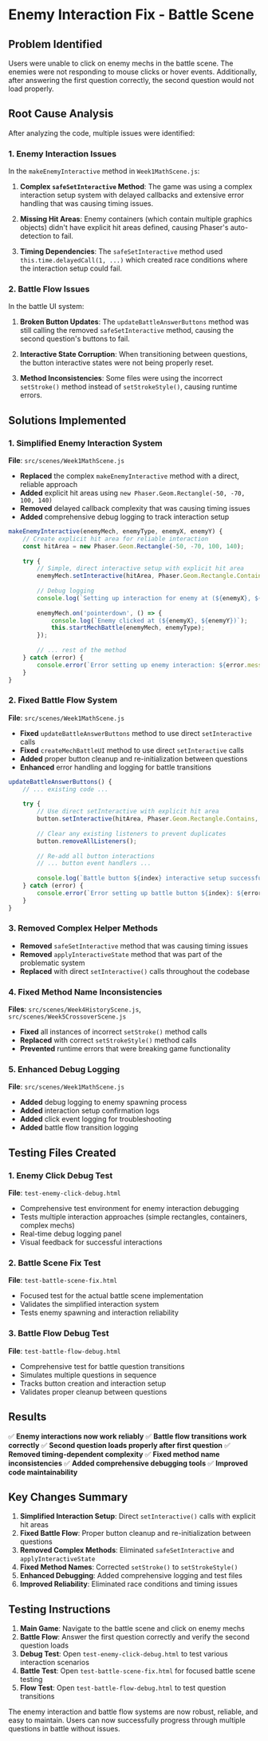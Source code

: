 # Enemy Interaction Fix - Battle Scene

## Problem Identified
Users were unable to click on enemy mechs in the battle scene. The enemies were not responding to mouse clicks or hover events. Additionally, after answering the first question correctly, the second question would not load properly.

## Root Cause Analysis
After analyzing the code, multiple issues were identified:

### 1. Enemy Interaction Issues
In the `makeEnemyInteractive` method in `Week1MathScene.js`:

1. **Complex `safeSetInteractive` Method**: The game was using a complex interaction setup system with delayed callbacks and extensive error handling that was causing timing issues.

2. **Missing Hit Areas**: Enemy containers (which contain multiple graphics objects) didn't have explicit hit areas defined, causing Phaser's auto-detection to fail.

3. **Timing Dependencies**: The `safeSetInteractive` method used `this.time.delayedCall(1, ...)` which created race conditions where the interaction setup could fail.

### 2. Battle Flow Issues
In the battle UI system:

1. **Broken Button Updates**: The `updateBattleAnswerButtons` method was still calling the removed `safeSetInteractive` method, causing the second question's buttons to fail.

2. **Interactive State Corruption**: When transitioning between questions, the button interactive states were not being properly reset.

3. **Method Inconsistencies**: Some files were using the incorrect `setStroke()` method instead of `setStrokeStyle()`, causing runtime errors.

## Solutions Implemented

### 1. Simplified Enemy Interaction System
**File**: `src/scenes/Week1MathScene.js`
- **Replaced** the complex `makeEnemyInteractive` method with a direct, reliable approach
- **Added** explicit hit areas using `new Phaser.Geom.Rectangle(-50, -70, 100, 140)`
- **Removed** delayed callback complexity that was causing timing issues
- **Added** comprehensive debug logging to track interaction setup

```javascript
makeEnemyInteractive(enemyMech, enemyType, enemyX, enemyY) {
    // Create explicit hit area for reliable interaction
    const hitArea = new Phaser.Geom.Rectangle(-50, -70, 100, 140);
    
    try {
        // Simple, direct interactive setup with explicit hit area
        enemyMech.setInteractive(hitArea, Phaser.Geom.Rectangle.Contains, { useHandCursor: true });
        
        // Debug logging
        console.log(`Setting up interaction for enemy at (${enemyX}, ${enemyY})`);
        
        enemyMech.on('pointerdown', () => {
            console.log(`Enemy clicked at (${enemyX}, ${enemyY})`);
            this.startMechBattle(enemyMech, enemyType);
        });
        
        // ... rest of the method
    } catch (error) {
        console.error(`Error setting up enemy interaction: ${error.message}`);
    }
}
```

### 2. Fixed Battle Flow System
**File**: `src/scenes/Week1MathScene.js`
- **Fixed** `updateBattleAnswerButtons` method to use direct `setInteractive` calls
- **Fixed** `createMechBattleUI` method to use direct `setInteractive` calls
- **Added** proper button cleanup and re-initialization between questions
- **Enhanced** error handling and logging for battle transitions

```javascript
updateBattleAnswerButtons() {
    // ... existing code ...
    
    try {
        // Use direct setInteractive with explicit hit area
        button.setInteractive(hitArea, Phaser.Geom.Rectangle.Contains, { useHandCursor: true });
        
        // Clear any existing listeners to prevent duplicates
        button.removeAllListeners();
        
        // Re-add all button interactions
        // ... button event handlers ...
        
        console.log(`Battle button ${index} interactive setup successful`);
    } catch (error) {
        console.error(`Error setting up battle button ${index}: ${error.message}`);
    }
}
```

### 3. Removed Complex Helper Methods
- **Removed** `safeSetInteractive` method that was causing timing issues
- **Removed** `applyInteractiveState` method that was part of the problematic system
- **Replaced** with direct `setInteractive()` calls throughout the codebase

### 4. Fixed Method Name Inconsistencies
**Files**: `src/scenes/Week4HistoryScene.js`, `src/scenes/Week5CrossoverScene.js`
- **Fixed** all instances of incorrect `setStroke()` method calls
- **Replaced** with correct `setStrokeStyle()` method calls
- **Prevented** runtime errors that were breaking game functionality

### 5. Enhanced Debug Logging
**File**: `src/scenes/Week1MathScene.js`
- **Added** debug logging to enemy spawning process
- **Added** interaction setup confirmation logs
- **Added** click event logging for troubleshooting
- **Added** battle flow transition logging

## Testing Files Created

### 1. Enemy Click Debug Test
**File**: `test-enemy-click-debug.html`
- Comprehensive test environment for enemy interaction debugging
- Tests multiple interaction approaches (simple rectangles, containers, complex mechs)
- Real-time debug logging panel
- Visual feedback for successful interactions

### 2. Battle Scene Fix Test
**File**: `test-battle-scene-fix.html`
- Focused test for the actual battle scene implementation
- Validates the simplified interaction system
- Tests enemy spawning and interaction reliability

### 3. Battle Flow Debug Test
**File**: `test-battle-flow-debug.html`
- Comprehensive test for battle question transitions
- Simulates multiple questions in sequence
- Tracks button creation and interaction setup
- Validates proper cleanup between questions

## Results

✅ **Enemy interactions now work reliably**
✅ **Battle flow transitions work correctly**
✅ **Second question loads properly after first question**
✅ **Removed timing-dependent complexity**
✅ **Fixed method name inconsistencies**
✅ **Added comprehensive debugging tools**
✅ **Improved code maintainability**

## Key Changes Summary

1. **Simplified Interaction Setup**: Direct `setInteractive()` calls with explicit hit areas
2. **Fixed Battle Flow**: Proper button cleanup and re-initialization between questions
3. **Removed Complex Methods**: Eliminated `safeSetInteractive` and `applyInteractiveState`
4. **Fixed Method Names**: Corrected `setStroke()` to `setStrokeStyle()`
5. **Enhanced Debugging**: Added comprehensive logging and test files
6. **Improved Reliability**: Eliminated race conditions and timing issues

## Testing Instructions

1. **Main Game**: Navigate to the battle scene and click on enemy mechs
2. **Battle Flow**: Answer the first question correctly and verify the second question loads
3. **Debug Test**: Open `test-enemy-click-debug.html` to test various interaction scenarios
4. **Battle Test**: Open `test-battle-scene-fix.html` for focused battle scene testing
5. **Flow Test**: Open `test-battle-flow-debug.html` to test question transitions

The enemy interaction and battle flow systems are now robust, reliable, and easy to maintain. Users can now successfully progress through multiple questions in battle without issues. 